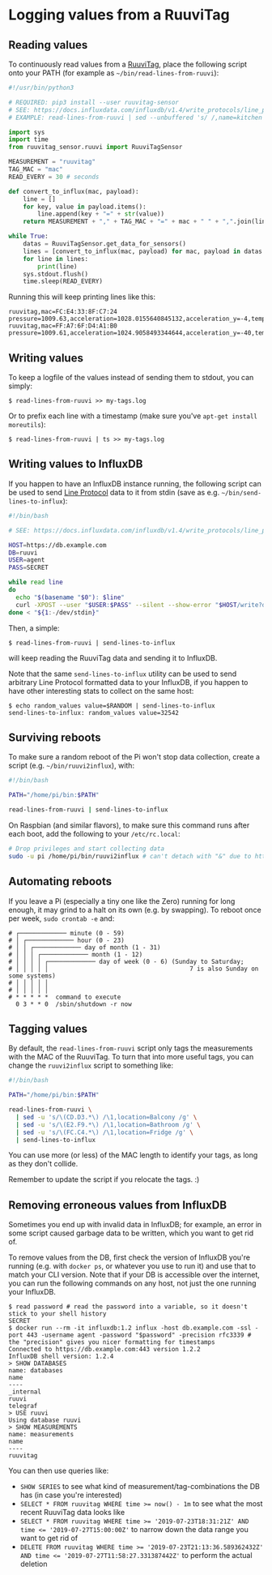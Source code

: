 # Logging values from a RuuviTag

## Reading values

To continuously read values from a [RuuviTag](https://tag.ruuvi.com/), place the following script onto your PATH (for example as `~/bin/read-lines-from-ruuvi`):

```py
#!/usr/bin/python3

# REQUIRED: pip3 install --user ruuvitag-sensor
# SEE: https://docs.influxdata.com/influxdb/v1.4/write_protocols/line_protocol_tutorial/
# EXAMPLE: read-lines-from-ruuvi | sed --unbuffered 's/ /,name=kitchen /' | send-lines-to-influx

import sys
import time
from ruuvitag_sensor.ruuvi import RuuviTagSensor

MEASUREMENT = "ruuvitag"
TAG_MAC = "mac"
READ_EVERY = 30 # seconds

def convert_to_influx(mac, payload):
    line = []
    for key, value in payload.items():
        line.append(key + "=" + str(value))
    return MEASUREMENT + "," + TAG_MAC + "=" + mac + " " + ",".join(line)

while True:
    datas = RuuviTagSensor.get_data_for_sensors()
    lines = [convert_to_influx(mac, payload) for mac, payload in datas.items()]
    for line in lines:
        print(line)
    sys.stdout.flush()
    time.sleep(READ_EVERY)

```

Running this will keep printing lines like this:

```
ruuvitag,mac=FC:E4:33:8F:C7:24 pressure=1009.63,acceleration=1028.0155640845132,acceleration_y=-4,temperature=25.12,battery=2815,acceleration_x=-4,humidity=29.0,acceleration_z=1028
ruuvitag,mac=FF:A7:6F:D4:A1:B0 pressure=1009.61,acceleration=1024.9058493344644,acceleration_y=-40,temperature=24.91,battery=3175,acceleration_x=-16,humidity=28.0,acceleration_z=1024
```

## Writing values

To keep a logfile of the values instead of sending them to stdout, you can simply:

```
$ read-lines-from-ruuvi >> my-tags.log
```

Or to prefix each line with a timestamp (make sure you've `apt-get install moreutils`):

```
$ read-lines-from-ruuvi | ts >> my-tags.log
```

## Writing values to InfluxDB

If you happen to have an InfluxDB instance running, the following script can be used to send [Line Protocol](https://docs.influxdata.com/influxdb/v1.4/write_protocols/line_protocol_tutorial/) data to it from stdin (save as e.g. `~/bin/send-lines-to-influx`):

```sh
#!/bin/bash

# SEE: https://docs.influxdata.com/influxdb/v1.4/write_protocols/line_protocol_tutorial/

HOST=https://db.example.com
DB=ruuvi
USER=agent
PASS=SECRET

while read line
do
  echo "$(basename "$0"): $line"
  curl -XPOST --user "$USER:$PASS" --silent --show-error "$HOST/write?db=$DB" --data-binary "$line"
done < "${1:-/dev/stdin}"
```

Then, a simple:

```
$ read-lines-from-ruuvi | send-lines-to-influx
```

will keep reading the RuuviTag data and sending it to InfluxDB.

Note that the same `send-lines-to-influx` utility can be used to send arbitrary Line Protocol formatted data to your InfluxDB, if you happen to have other interesting stats to collect on the same host:

```
$ echo random_values value=$RANDOM | send-lines-to-influx
send-lines-to-influx: random_values value=32542
```

## Surviving reboots

To make sure a random reboot of the Pi won't stop data collection, create a script (e.g. `~/bin/ruuvi2influx`), with:

```sh
#!/bin/bash

PATH="/home/pi/bin:$PATH"

read-lines-from-ruuvi | send-lines-to-influx
```

On Raspbian (and similar flavors), to make sure this command runs after each boot, add the following to your `/etc/rc.local`:

```sh
# Drop privileges and start collecting data
sudo -u pi /home/pi/bin/ruuvi2influx # can't detach with "&" due to https://github.com/ttu/ruuvitag-sensor/issues/32
```

## Automating reboots

If you leave a Pi (especially a tiny one like the Zero) running for long enough, it may grind to a halt on its own (e.g. by swapping). To reboot once per week, `sudo crontab -e` and:

```
# ┌───────────── minute (0 - 59)
# │ ┌───────────── hour (0 - 23)
# │ │ ┌───────────── day of month (1 - 31)
# │ │ │ ┌───────────── month (1 - 12)
# │ │ │ │ ┌───────────── day of week (0 - 6) (Sunday to Saturday;
# │ │ │ │ │                                       7 is also Sunday on some systems)
# │ │ │ │ │
# │ │ │ │ │
# * * * * *  command to execute
  0 3 * * 0  /sbin/shutdown -r now
```

## Tagging values

By default, the `read-lines-from-ruuvi` script only tags the measurements with the MAC of the RuuviTag. To turn that into more useful tags, you can change the `ruuvi2influx` script to something like:

```sh
#!/bin/bash

PATH="/home/pi/bin:$PATH"

read-lines-from-ruuvi \
  | sed -u 's/\(CD.D3.*\) /\1,location=Balcony /g' \
  | sed -u 's/\(E2.F9.*\) /\1,location=Bathroom /g' \
  | sed -u 's/\(FC.C4.*\) /\1,location=Fridge /g' \
  | send-lines-to-influx
```

You can use more (or less) of the MAC length to identify your tags, as long as they don't collide.

Remember to update the script if you relocate the tags. :)

## Removing erroneous values from InfluxDB

Sometimes you end up with invalid data in InfluxDB; for example, an error in some script caused garbage data to be written, which you want to get rid of.

To remove values from the DB, first check the version of InfluxDB you're running (e.g. with `docker ps`, or whatever you use to run it) and use that to match your CLI version. Note that if your DB is accessible over the internet, you can run the following commands on any host, not just the one running your InfluxDB.

```terminal
$ read password # read the password into a variable, so it doesn't stick to your shell history
SECRET
$ docker run --rm -it influxdb:1.2 influx -host db.example.com -ssl -port 443 -username agent -password "$password" -precision rfc3339 # the "precision" gives you nicer formatting for timestamps
Connected to https://db.example.com:443 version 1.2.2
InfluxDB shell version: 1.2.4
> SHOW DATABASES
name: databases
name
----
_internal
ruuvi
telegraf
> USE ruuvi
Using database ruuvi
> SHOW MEASUREMENTS
name: measurements
name
----
ruuvitag
```

You can then use queries like:

* `SHOW SERIES` to see what kind of measurement/tag-combinations the DB has (in case you're interested)
* `SELECT * FROM ruuvitag WHERE time >= now() - 1m` to see what the most recent RuuviTag data looks like
* `SELECT * FROM ruuvitag WHERE time >= '2019-07-23T18:31:21Z' AND time <= '2019-07-27T15:00:00Z'` to narrow down the data range you want to get rid of
* `DELETE FROM ruuvitag WHERE time >= '2019-07-23T21:13:36.589362432Z' AND time <= '2019-07-27T11:58:27.331387442Z'` to perform the actual deletion
